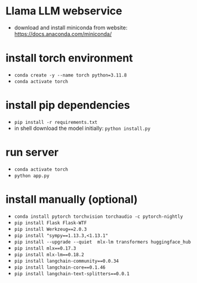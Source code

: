 # Llama LLM webservice
 - download and install miniconda from website: https://docs.anaconda.com/miniconda/

# install torch environment
- `conda create -y --name torch python=3.11.8`
- `conda activate torch`

# install pip dependencies
- `pip install -r requirements.txt`
-  in shell download the model initially: `python install.py`

# run server
- `conda activate torch`
- `python app.py`

# install manually (optional)
- `conda install pytorch torchvision torchaudio -c pytorch-nightly`
- `pip install Flask Flask-WTF`
- `pip install Werkzeug==2.0.3`
- `pip install "sympy==1.13.3,<1.13.1"`
- `pip install --upgrade --quiet  mlx-lm transformers huggingface_hub`
- `pip install mlx==0.17.3`
- `pip install mlx-lm==0.18.2`
- `pip install langchain-community==0.0.34`
- `pip install langchain-core==0.1.46`
- `pip install langchain-text-splitters==0.0.1`